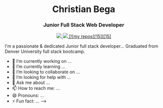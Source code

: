 <h1 align="center">Christian Bega</h1>
<h3 align="center">Junior Full Stack Web Developer</h3>

<p align="center">
  <a href="">
     <img src="https://img.shields.io/badge/Resume-critical?style=for-the-badge&logo=">
  </a>
  <a href="https://www.linkedin.com/in/christian-bega/">
    <img src="https://img.shields.io/badge/LinkedIn-blue?style=for-the-badge&logo=linkedin">
  </a>
     <a href="https://www.linkedin.com/in/christian-bega/">
    [![my repos][15]][15]
  </a>  
</p>


I'm a passionate & dedicated Junior full stack developer... 
Graduated from Denver University full stack bootcamp. 


- 🔭 I’m currently working on ...
- 🌱 I’m currently learning ...
- 👯 I’m looking to collaborate on ...
- 🤔 I’m looking for help with ...
- 💬 Ask me about ...
- 📫 How to reach me: ...
- 😄 Pronouns: ...
- ⚡ Fun fact: ...
-->
